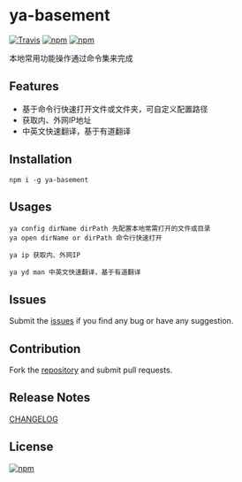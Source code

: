 ya-basement
==========================
[![Travis](https://img.shields.io/travis/ybg555/ya-basement.svg)](https://www.npmjs.com/package/ya-basement)
[![npm](https://img.shields.io/npm/dm/ya-basement.svg)](https://www.npmjs.com/package/ya-basement)
[![npm](https://img.shields.io/npm/v/ya-basement.svg)](https://www.npmjs.com/package/ya-basement)


本地常用功能操作通过命令集来完成

## Features

* 基于命令行快速打开文件或文件夹，可自定义配置路径
* 获取内、外网IP地址
* 中英文快速翻译，基于有道翻译

## Installation

```shell
npm i -g ya-basement
```        

## Usages

```shell
ya config dirName dirPath 先配置本地常需打开的文件或目录
ya open dirName or dirPath 命令行快速打开

ya ip 获取内、外网IP

ya yd man 中英文快速翻译，基于有道翻译
```

## Issues

Submit the [issues](https://github.com/ybg555/ya-basement/issues) if you find any bug or have any suggestion.

## Contribution

Fork the [repository](https://github.com/ybg555/ya-basement/tree/master) and submit pull requests.
	
## Release Notes

[CHANGELOG](https://github.com/ybg555/ya-basement/blob/master/CHANGELOG.md)
	
## License

[![npm](https://img.shields.io/npm/l/ya-basement.svg)](https://github.com/ybg555/ya-basement/blob/master/LICENSE.md)

